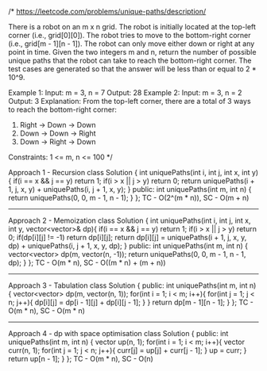 /*
https://leetcode.com/problems/unique-paths/description/

There is a robot on an m x n grid. The robot is initially located at the top-left corner (i.e., grid[0][0]). The robot tries to move to the bottom-right corner (i.e., grid[m - 1][n - 1]). The robot can only move either down or right at any point in time.
Given the two integers m and n, return the number of possible unique paths that the robot can take to reach the bottom-right corner.
The test cases are generated so that the answer will be less than or equal to 2 * 10^9.

Example 1:
Input: m = 3, n = 7
Output: 28
Example 2:
Input: m = 3, n = 2
Output: 3
Explanation: From the top-left corner, there are a total of 3 ways to reach the bottom-right corner:
1. Right -> Down -> Down
2. Down -> Down -> Right
3. Down -> Right -> Down

Constraints:
1 <= m, n <= 100
*/

Approach 1 - Recursion
class Solution {
    int uniquePaths(int i, int j, int x, int y){
        if(i == x && j == y) return 1;
        if(i > x || j > y) return 0;
        return uniquePaths(i + 1, j, x, y) + uniquePaths(i, j + 1, x, y);
    }
public:
    int uniquePaths(int m, int n) {
        return uniquePaths(0, 0, m - 1, n - 1);
    }
};
TC - O(2^(m * n)), SC - O(m + n)

--------------------------------------------------------------------------------------------------------------------------------------------

Approach 2 - Memoization
class Solution {
    int uniquePaths(int i, int j, int x, int y, vector<vector<int>>& dp){
        if(i == x && j == y) return 1;
        if(i > x || j > y) return 0;
        if(dp[i][j] != -1) return dp[i][j];
        return dp[i][j] = uniquePaths(i + 1, j, x, y, dp) + uniquePaths(i, j + 1, x, y, dp);
    }
public:
    int uniquePaths(int m, int n) {
        vector<vector<int>> dp(m, vector<int>(n, -1));
        return uniquePaths(0, 0, m - 1, n - 1, dp);
    }
};
TC - O(m * n), SC - O((m * n) + (m + n))

--------------------------------------------------------------------------------------------------------------------------------------------

Approach 3 - Tabulation
class Solution {
public:
    int uniquePaths(int m, int n) {
        vector<vector<int>> dp(m, vector<int>(n, 1));
        for(int i = 1; i < m; i++){
            for(int j = 1; j < n; j++){
                dp[i][j] = dp[i - 1][j] + dp[i][j - 1];
            }
        }
        return dp[m - 1][n - 1];
    }
};
TC - O(m * n), SC - O(m * n)

--------------------------------------------------------------------------------------------------------------------------------------------

Approach 4 - dp with space optimisation
class Solution {
public:
    int uniquePaths(int m, int n) {
        vector<int> up(n, 1);
        for(int i = 1; i < m; i++){
            vector<int> curr(n, 1);
            for(int j = 1; j < n; j++){
                curr[j] = up[j] + curr[j - 1];
            }
            up = curr;
        }
        return up[n - 1];
    }
};
TC - O(m * n), SC - O(n)